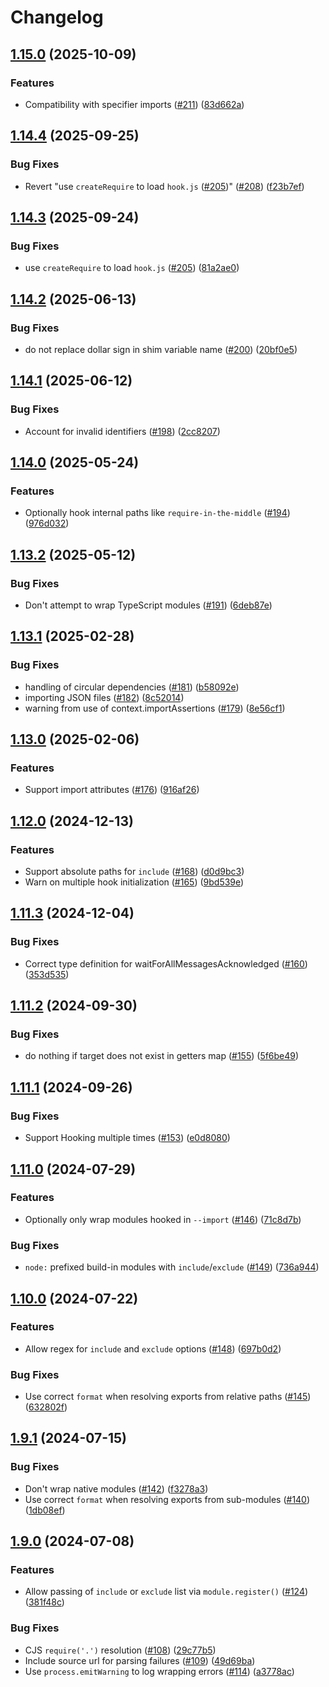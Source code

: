 # Changelog

## [1.15.0](https://github.com/nodejs/import-in-the-middle/compare/import-in-the-middle-v1.14.4...import-in-the-middle-v1.15.0) (2025-10-09)


### Features

* Compatibility with specifier imports  ([#211](https://github.com/nodejs/import-in-the-middle/issues/211)) ([83d662a](https://github.com/nodejs/import-in-the-middle/commit/83d662a8e1f9a7b8632bc78f7499ccc0ab4d12c2))

## [1.14.4](https://github.com/nodejs/import-in-the-middle/compare/import-in-the-middle-v1.14.3...import-in-the-middle-v1.14.4) (2025-09-25)


### Bug Fixes

* Revert "use `createRequire` to load `hook.js` ([#205](https://github.com/nodejs/import-in-the-middle/issues/205))" ([#208](https://github.com/nodejs/import-in-the-middle/issues/208)) ([f23b7ef](https://github.com/nodejs/import-in-the-middle/commit/f23b7ef9e8d4103f21865ec7a1e5374f41d38ff5))

## [1.14.3](https://github.com/nodejs/import-in-the-middle/compare/import-in-the-middle-v1.14.2...import-in-the-middle-v1.14.3) (2025-09-24)


### Bug Fixes

* use `createRequire` to load `hook.js` ([#205](https://github.com/nodejs/import-in-the-middle/issues/205)) ([81a2ae0](https://github.com/nodejs/import-in-the-middle/commit/81a2ae0ea094df27c9baaf6e267276e0acb21af1))

## [1.14.2](https://github.com/nodejs/import-in-the-middle/compare/import-in-the-middle-v1.14.1...import-in-the-middle-v1.14.2) (2025-06-13)


### Bug Fixes

* do not replace dollar sign in shim variable name ([#200](https://github.com/nodejs/import-in-the-middle/issues/200)) ([20bf0e5](https://github.com/nodejs/import-in-the-middle/commit/20bf0e5c5f6f44f42a8618ad45d08622a63d4d45))

## [1.14.1](https://github.com/nodejs/import-in-the-middle/compare/import-in-the-middle-v1.14.0...import-in-the-middle-v1.14.1) (2025-06-12)


### Bug Fixes

* Account for invalid identifiers ([#198](https://github.com/nodejs/import-in-the-middle/issues/198)) ([2cc8207](https://github.com/nodejs/import-in-the-middle/commit/2cc82070a5ca947463b70f28647b03496a9526f0))

## [1.14.0](https://github.com/nodejs/import-in-the-middle/compare/import-in-the-middle-v1.13.2...import-in-the-middle-v1.14.0) (2025-05-24)


### Features

* Optionally hook internal paths like `require-in-the-middle` ([#194](https://github.com/nodejs/import-in-the-middle/issues/194)) ([976d032](https://github.com/nodejs/import-in-the-middle/commit/976d0320426dcbf8e6260504eccbb62d83513f5a))

## [1.13.2](https://github.com/nodejs/import-in-the-middle/compare/import-in-the-middle-v1.13.1...import-in-the-middle-v1.13.2) (2025-05-12)


### Bug Fixes

* Don't attempt to wrap TypeScript modules ([#191](https://github.com/nodejs/import-in-the-middle/issues/191)) ([6deb87e](https://github.com/nodejs/import-in-the-middle/commit/6deb87ea069ec2ee749ce2297ea47ce071d18cf9))

## [1.13.1](https://github.com/nodejs/import-in-the-middle/compare/import-in-the-middle-v1.13.0...import-in-the-middle-v1.13.1) (2025-02-28)


### Bug Fixes

* handling of circular dependencies ([#181](https://github.com/nodejs/import-in-the-middle/issues/181)) ([b58092e](https://github.com/nodejs/import-in-the-middle/commit/b58092ec9becf4a14f541da4cf5bfb190f2a9a9b))
* importing JSON files ([#182](https://github.com/nodejs/import-in-the-middle/issues/182)) ([8c52014](https://github.com/nodejs/import-in-the-middle/commit/8c52014658fcf698cc340d032b441d9e7a65be36))
* warning from use of context.importAssertions ([#179](https://github.com/nodejs/import-in-the-middle/issues/179)) ([8e56cf1](https://github.com/nodejs/import-in-the-middle/commit/8e56cf1e89752e6c8768d648c10c12fb3178e2ae))

## [1.13.0](https://github.com/nodejs/import-in-the-middle/compare/import-in-the-middle-v1.12.0...import-in-the-middle-v1.13.0) (2025-02-06)


### Features

* Support import attributes  ([#176](https://github.com/nodejs/import-in-the-middle/issues/176)) ([916af26](https://github.com/nodejs/import-in-the-middle/commit/916af2627e0e8cb6d50a3b54c1a280dc16e20925))

## [1.12.0](https://github.com/nodejs/import-in-the-middle/compare/import-in-the-middle-v1.11.3...import-in-the-middle-v1.12.0) (2024-12-13)


### Features

* Support absolute paths for `include` ([#168](https://github.com/nodejs/import-in-the-middle/issues/168)) ([d0d9bc3](https://github.com/nodejs/import-in-the-middle/commit/d0d9bc3d1e0bcef1094af58c15cf997507777067))
* Warn on multiple hook initialization ([#165](https://github.com/nodejs/import-in-the-middle/issues/165)) ([9bd539e](https://github.com/nodejs/import-in-the-middle/commit/9bd539ea6ff1684c8807bc30c8b68882cc9e057f))

## [1.11.3](https://github.com/nodejs/import-in-the-middle/compare/import-in-the-middle-v1.11.2...import-in-the-middle-v1.11.3) (2024-12-04)


### Bug Fixes

* Correct type definition for waitForAllMessagesAcknowledged ([#160](https://github.com/nodejs/import-in-the-middle/issues/160)) ([353d535](https://github.com/nodejs/import-in-the-middle/commit/353d535d1ce7ba485e137bcf3db08bbddd6b31d6))

## [1.11.2](https://github.com/nodejs/import-in-the-middle/compare/import-in-the-middle-v1.11.1...import-in-the-middle-v1.11.2) (2024-09-30)


### Bug Fixes

* do nothing if target does not exist in getters map ([#155](https://github.com/nodejs/import-in-the-middle/issues/155)) ([5f6be49](https://github.com/nodejs/import-in-the-middle/commit/5f6be494fc11caf8dcf900807c5b6b646fcd8d74))

## [1.11.1](https://github.com/nodejs/import-in-the-middle/compare/import-in-the-middle-v1.11.0...import-in-the-middle-v1.11.1) (2024-09-26)


### Bug Fixes

* Support Hooking multiple times ([#153](https://github.com/nodejs/import-in-the-middle/issues/153)) ([e0d8080](https://github.com/nodejs/import-in-the-middle/commit/e0d808041eff228f4b4519454f7eea8f0930238a))

## [1.11.0](https://github.com/nodejs/import-in-the-middle/compare/import-in-the-middle-v1.10.0...import-in-the-middle-v1.11.0) (2024-07-29)


### Features

* Optionally only wrap modules hooked in `--import` ([#146](https://github.com/nodejs/import-in-the-middle/issues/146)) ([71c8d7b](https://github.com/nodejs/import-in-the-middle/commit/71c8d7bac512df94566d12c96fc2e438b4de2e2a))


### Bug Fixes

* `node:` prefixed build-in modules with `include`/`exclude` ([#149](https://github.com/nodejs/import-in-the-middle/issues/149)) ([736a944](https://github.com/nodejs/import-in-the-middle/commit/736a9446e209bc8649801a27cb431df663551dc5))

## [1.10.0](https://github.com/nodejs/import-in-the-middle/compare/import-in-the-middle-v1.9.1...import-in-the-middle-v1.10.0) (2024-07-22)


### Features

* Allow regex for `include` and `exclude` options ([#148](https://github.com/nodejs/import-in-the-middle/issues/148)) ([697b0d2](https://github.com/nodejs/import-in-the-middle/commit/697b0d239b9a738f4952bb0f77c521c4a398ac79))


### Bug Fixes

* Use correct `format` when resolving exports from relative paths ([#145](https://github.com/nodejs/import-in-the-middle/issues/145)) ([632802f](https://github.com/nodejs/import-in-the-middle/commit/632802f4e7c797215b4e052ffdfa0fbda1780166))

## [1.9.1](https://github.com/nodejs/import-in-the-middle/compare/import-in-the-middle-v1.9.0...import-in-the-middle-v1.9.1) (2024-07-15)


### Bug Fixes

* Don't wrap native modules ([#142](https://github.com/nodejs/import-in-the-middle/issues/142)) ([f3278a3](https://github.com/nodejs/import-in-the-middle/commit/f3278a3c76af78fe369b599d5b2bf1d87edf0a7a))
* Use correct `format` when resolving exports from sub-modules ([#140](https://github.com/nodejs/import-in-the-middle/issues/140)) ([1db08ef](https://github.com/nodejs/import-in-the-middle/commit/1db08ef5f51346c20b4b3c313bf993e9cf1ca7d5))

## [1.9.0](https://github.com/nodejs/import-in-the-middle/compare/import-in-the-middle-v1.8.1...import-in-the-middle-v1.9.0) (2024-07-08)


### Features

* Allow passing of `include` or `exclude` list via `module.register()` ([#124](https://github.com/nodejs/import-in-the-middle/issues/124)) ([381f48c](https://github.com/nodejs/import-in-the-middle/commit/381f48c07ff755e88495f688c75c4912926194c7))


### Bug Fixes

* CJS `require('.')` resolution ([#108](https://github.com/nodejs/import-in-the-middle/issues/108)) ([29c77b5](https://github.com/nodejs/import-in-the-middle/commit/29c77b560aec0429154632c950923d12db36f79e))
* Include source url for parsing failures ([#109](https://github.com/nodejs/import-in-the-middle/issues/109)) ([49d69ba](https://github.com/nodejs/import-in-the-middle/commit/49d69ba9e785d4b6a1b38d7da1293cb744b6d7e3))
* Use `process.emitWarning` to log wrapping errors ([#114](https://github.com/nodejs/import-in-the-middle/issues/114)) ([a3778ac](https://github.com/nodejs/import-in-the-middle/commit/a3778acfbe2220ce5d521232b41da23b4383e1e3))
